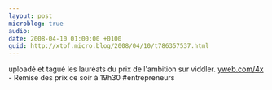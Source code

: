 ```yaml
---
layout: post
microblog: true
audio: 
date: 2008-04-10 01:00:00 +0100
guid: http://xtof.micro.blog/2008/04/10/t786357537.html
---
```

uploadé et tagué les lauréats du prix de l'ambition sur viddler. [yweb.com/4x](http://yweb.com/4x) - Remise des prix ce soir à 19h30 #entrepreneurs
